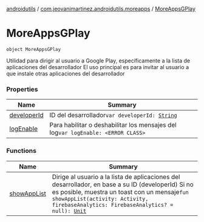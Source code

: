 [androidutils](../../index.md) / [com.jeovanimartinez.androidutils.moreapps](../index.md) / [MoreAppsGPlay](./index.md)

# MoreAppsGPlay

`object MoreAppsGPlay`

Utilidad para dirigir al usuario a Google Play, específicamente a la lista de aplicaciones del desarrollador
El uso principal es para invitar al usuario a que instale otras aplicaciones del desarrollador

### Properties

| Name | Summary |
|---|---|
| [developerId](developer-id.md) | ID del desarrollador`var developerId: `[`String`](https://kotlinlang.org/api/latest/jvm/stdlib/kotlin/-string/index.html) |
| [logEnable](log-enable.md) | Para habilitar o deshabilitar los mensajes del log`var logEnable: <ERROR CLASS>` |

### Functions

| Name | Summary |
|---|---|
| [showAppList](show-app-list.md) | Dirige al usuario a la lista de aplicaciones del desarrollador, en base a su ID (developerId) Si no es posible, muestra un toast con un mensaje`fun showAppList(activity: Activity, firebaseAnalytics: FirebaseAnalytics? = null): `[`Unit`](https://kotlinlang.org/api/latest/jvm/stdlib/kotlin/-unit/index.html) |
